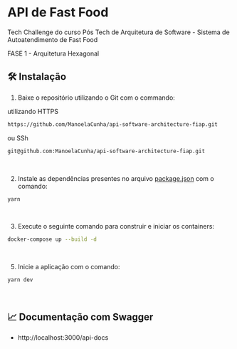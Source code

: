 # API de Fast Food

Tech Challenge do curso Pós Tech de Arquitetura de Software - Sistema de Autoatendimento de Fast Food

FASE 1 - Arquitetura Hexagonal

## 🛠 Instalação

1. Baixe o repositório utilizando o Git com o commando:<br>

utilizando HTTPS

```sh
https://github.com/ManoelaCunha/api-software-architecture-fiap.git
```

ou SSh

```sh
git@github.com:ManoelaCunha/api-software-architecture-fiap.git
```

<br>

2. Instale as dependências presentes no arquivo [package.json](/package.json) com o comando:

```sh
yarn
```

<br>

3. Execute o seguinte comando para construir e iniciar os containers:

```sh
docker-compose up --build -d
```

<br>

5. Inicie a aplicação com o comando:

```sh
yarn dev
```

<br>

## 📈 Documentação com Swagger

- http://localhost:3000/api-docs

<br>
